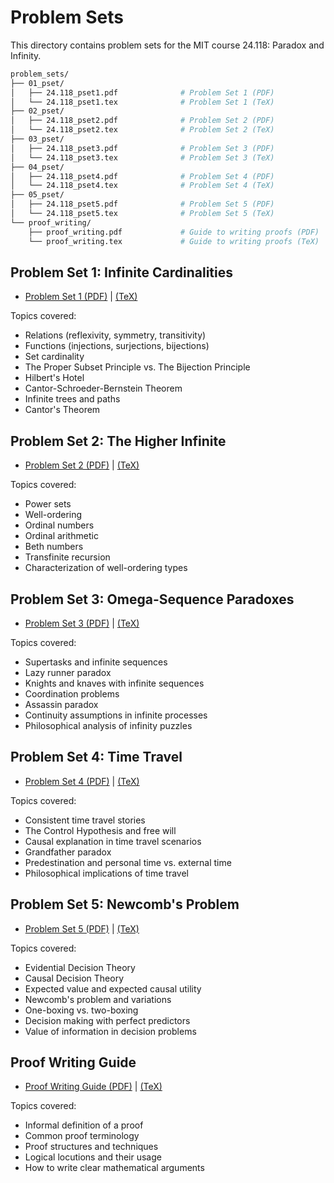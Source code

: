 # Problem Sets

This directory contains problem sets for the MIT course 24.118: Paradox and Infinity.

```bash
problem_sets/
├── 01_pset/
│   ├── 24.118_pset1.pdf              # Problem Set 1 (PDF)
│   └── 24.118_pset1.tex              # Problem Set 1 (TeX)
├── 02_pset/
│   ├── 24.118_pset2.pdf              # Problem Set 2 (PDF)
│   └── 24.118_pset2.tex              # Problem Set 2 (TeX)
├── 03_pset/
│   ├── 24.118_pset3.pdf              # Problem Set 3 (PDF)
│   └── 24.118_pset3.tex              # Problem Set 3 (TeX)
├── 04_pset/
│   ├── 24.118_pset4.pdf              # Problem Set 4 (PDF)
│   └── 24.118_pset4.tex              # Problem Set 4 (TeX)
├── 05_pset/
│   ├── 24.118_pset5.pdf              # Problem Set 5 (PDF)
│   └── 24.118_pset5.tex              # Problem Set 5 (TeX)
└── proof_writing/
    ├── proof_writing.pdf             # Guide to writing proofs (PDF)
    └── proof_writing.tex             # Guide to writing proofs (TeX)
```

## Problem Set 1: Infinite Cardinalities

- [Problem Set 1 (PDF)](01_pset/24.118_pset1.pdf) | [(TeX)](01_pset/24.118_pset1.tex)

Topics covered:
- Relations (reflexivity, symmetry, transitivity)
- Functions (injections, surjections, bijections)
- Set cardinality
- The Proper Subset Principle vs. The Bijection Principle
- Hilbert's Hotel
- Cantor-Schroeder-Bernstein Theorem
- Infinite trees and paths
- Cantor's Theorem

## Problem Set 2: The Higher Infinite

- [Problem Set 2 (PDF)](02_pset/24.118_pset2.pdf) | [(TeX)](02_pset/24.118_pset2.tex)

Topics covered:
- Power sets
- Well-ordering
- Ordinal numbers
- Ordinal arithmetic
- Beth numbers
- Transfinite recursion
- Characterization of well-ordering types

## Problem Set 3: Omega-Sequence Paradoxes

- [Problem Set 3 (PDF)](03_pset/24.118_pset3.pdf) | [(TeX)](03_pset/24.118_pset3.tex)

Topics covered:
- Supertasks and infinite sequences
- Lazy runner paradox
- Knights and knaves with infinite sequences
- Coordination problems
- Assassin paradox
- Continuity assumptions in infinite processes
- Philosophical analysis of infinity puzzles

## Problem Set 4: Time Travel

- [Problem Set 4 (PDF)](04_pset/24.118_pset4.pdf) | [(TeX)](04_pset/24.118_pset4.tex)

Topics covered:
- Consistent time travel stories
- The Control Hypothesis and free will
- Causal explanation in time travel scenarios
- Grandfather paradox
- Predestination and personal time vs. external time
- Philosophical implications of time travel

## Problem Set 5: Newcomb's Problem

- [Problem Set 5 (PDF)](05_pset/24.118_pset5.pdf) | [(TeX)](05_pset/24.118_pset5.tex)

Topics covered:
- Evidential Decision Theory
- Causal Decision Theory
- Expected value and expected causal utility
- Newcomb's problem and variations
- One-boxing vs. two-boxing
- Decision making with perfect predictors
- Value of information in decision problems

## Proof Writing Guide

- [Proof Writing Guide (PDF)](proof_writing/proof_writing.pdf) | [(TeX)](proof_writing/proof_writing.tex)

Topics covered:
- Informal definition of a proof
- Common proof terminology
- Proof structures and techniques
- Logical locutions and their usage
- How to write clear mathematical arguments
